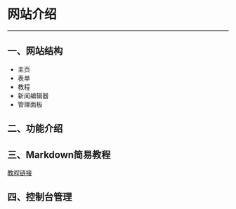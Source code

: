 # 网站介绍
---
## 一、网站结构
- 主页
- 表单
- 教程
- 新闻编辑器
- 管理面板

## 二、功能介绍

## 三、Markdown简易教程
[教程链接](./Markdown简易教程.md)

## 四、控制台管理
